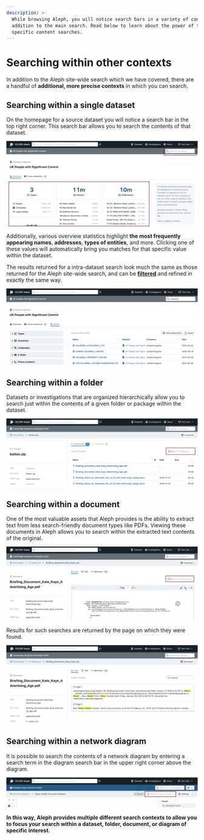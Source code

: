 ```yaml
---
description: >-
  While browsing Aleph, you will notice search bars in a variety of contexts in
  addition to the main search. Read below to learn about the power of these more
  specific content searches.
---
```


# Searching within other contexts

In addition to the Aleph site-wide search which we have covered, there are a handful of **additional, more precise contexts** in which you can search.

## Searching within a single dataset

On the homepage for a source dataset you will notice a search bar in the top right corner. This search bar allows you to search the contents of that dataset.

![](<../../.gitbook/assets/Screen Shot 2021-02-11 at 12.27.42.png>)

Additionally, various overview statistics highlight **the most frequently appearing names**, **addresses**, **types of entities**, and more. Clicking one of these values will automatically bring you matches for that specific value within the dataset.

The results returned for a intra-dataset search look much the same as those returned for the Aleph site-wide search, and can be [**filtered**](filtering-your-search-results.md) and refined in exactly the same way.

![](<../../.gitbook/assets/Screen Shot 2021-02-11 at 12.33.03.png>)

## Searching within a folder

Datasets or investigations that are organized hierarchically allow you to search just within the contents of a given folder or package within the dataset.

![](<../../.gitbook/assets/Screen Shot 2021-02-11 at 12.39.35.png>)

## Searching within a document

One of the most valuable assets that Aleph provides is the ability to extract text from less search-friendly document types like PDFs. Viewing these documents in Aleph allows you to search within the extracted text contents of the original.

![](<../../.gitbook/assets/Screen Shot 2021-02-11 at 12.42.43.png>)

Results for such searches are returned by the page on which they were found.

![](<../../.gitbook/assets/Screen Shot 2021-02-11 at 12.42.22.png>)

## Searching within a network diagram

It is possible to search the contents of a network diagram by entering a search term in the diagram search bar in the upper right corner above the diagram.

![](<../../.gitbook/assets/Screen Shot 2021-02-11 at 14.15.12.png>)

**In this way, Aleph provides multiple different search contexts to allow you to focus your search within a dataset, folder, document, or diagram of specific interest.**
